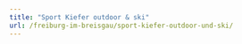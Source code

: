 ```yaml
---
title: "Sport Kiefer outdoor & ski"
url: /freiburg-im-breisgau/sport-kiefer-outdoor-und-ski/
---
```

